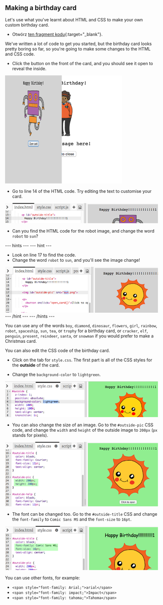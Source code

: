 ## Making a birthday card

Let's use what you've learnt about HTML and CSS to make your own custom birthday card.

+ Otwórz [ten fragment kodu](http://jumpto.cc/web-card){:target="_blank"}.

We've written a lot of code to get you started, but the birthday card looks pretty boring so far, so you're going to make some changes to the HTML and CSS code.

+ Click the button on the front of the card, and you should see it open to reveal the inside.

![zrzut ekranu](images/birthday-click.png)

+ Go to line 14 of the HTML code. Try editing the text to customise your card.

![zrzut ekranu](images/birthday-card-html.png)

+ Can you find the HTML code for the robot image, and change the word `robot` to `sun`?

\--- hints \--- \--- hint \---

+ Look on line 17 to find the code.
+ Change the word `robot` to `sun`, and you'll see the image change!

![zrzut ekranu](images/birthday-card-sun.png) \--- /hint \--- \--- /hints \---

You can use any of the words `boy`, `diamond`, `dinosaur`, `flowers`, `girl`, `rainbow`, `robot`, `spaceship`, `sun`, `tea`, or `trophy` for a birthday card, or `cracker`, `elf`, `penguin`, `present`, `reindeer`, `santa`, or `snowman` if you would prefer to make a Christmas card.

You can also edit the CSS code of the birthday card.

+ Click on the tab for `style.css`. The first part is all of the CSS styles for the **outside** of the card.

+ Change the `background-color` to `lightgreen`.

![zrzut ekranu](images/birthday-card-outside.png)

+ You can also change the size of an image. Go to the `#outside-pic` CSS code, and change the `width` and `height` of the outside image to `200px` (`px` stands for pixels).

![zrzut ekranu](images/birthday-card-size.png)

+ The font can be changed too. Go to the `#outside-title` CSS and change the `font-family` to `Comic Sans MS` and the `font-size` to `16pt`.

![zrzut ekranu](images/birthday-card-font.png)

You can use other fonts, for example:

+ `<span style="font-family: Arial;">arial</span>`
+ `<span style="font-family: impact;">Impact</span>`
+ `<span style="font-family: tahoma;">Tahoma</span>`